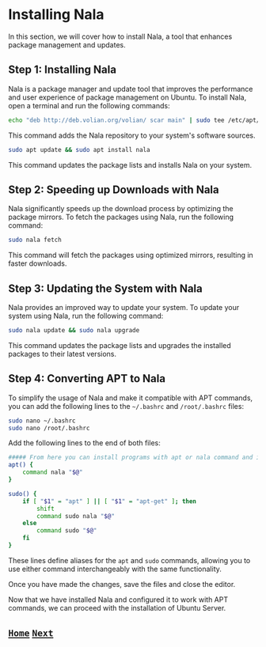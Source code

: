 # Installing Nala

In this section, we will cover how to install Nala, a tool that enhances package management and updates.

## Step 1: Installing Nala

Nala is a package manager and update tool that improves the performance and user experience of package management on Ubuntu. To install Nala, open a terminal and run the following commands:

```bash
echo "deb http://deb.volian.org/volian/ scar main" | sudo tee /etc/apt/sources.list.d/volian-archive-scar-unstable.list; wget -qO - https://deb.volian.org/volian/scar.key | sudo tee /etc/apt/trusted.gpg.d/volian-archive-scar-unstable.gpg
```

This command adds the Nala repository to your system's software sources.

```bash
sudo apt update && sudo apt install nala
```

This command updates the package lists and installs Nala on your system.

## Step 2: Speeding up Downloads with Nala

Nala significantly speeds up the download process by optimizing the package mirrors. To fetch the packages using Nala, run the following command:

```bash
sudo nala fetch
```

This command will fetch the packages using optimized mirrors, resulting in faster downloads.

## Step 3: Updating the System with Nala

Nala provides an improved way to update your system. To update your system using Nala, run the following command:

```bash
sudo nala update && sudo nala upgrade
```

This command updates the package lists and upgrades the installed packages to their latest versions.

## Step 4: Converting APT to Nala

To simplify the usage of Nala and make it compatible with APT commands, you can add the following lines to the `~/.bashrc` and `/root/.bashrc` files:

```bash
sudo nano ~/.bashrc
sudo nano /root/.bashrc
```

Add the following lines to the end of both files:

```bash
##### From here you can install programs with apt or nala command and it will always work perfectly!####
apt() {
    command nala "$@"
}

sudo() {
    if [ "$1" = "apt" ] || [ "$1" = "apt-get" ]; then
        shift
        command sudo nala "$@"
    else
        command sudo "$@"
    fi
}

```

These lines define aliases for the `apt` and `sudo` commands, allowing you to use either command interchangeably with the same functionality.

Once you have made the changes, save the files and close the editor.

Now that we have installed Nala and configured it to work with APT commands, we can proceed with the installation of Ubuntu Server.

## [`Home`](Table_of_Contents.md) [`Next`](Editing_The_Needrestart.md)
